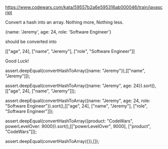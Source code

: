 https://www.codewars.com/kata/59557b2a6e595316ab000046/train/javascript

Convert a hash into an array. Nothing more, Nothing less.

{name: 'Jeremy', age: 24, role: 'Software Engineer'}

should be converted into

[["age", 24], ["name", "Jeremy"], ["role", "Software Engineer"]]

Good Luck!


assert.deepEqual(convertHashToArray({name: "Jeremy"}),[["name", "Jeremy"]]);

assert.deepEqual(convertHashToArray({name: "Jeremy", age: 24}).sort(),[["age", 24], ["name", "Jeremy"]]);

assert.deepEqual(convertHashToArray({name: "Jeremy", age: 24, role: "Software Engineer"}).sort(),[["age", 24], ["name", "Jeremy"], ["role", "Software Engineer"]]);

assert.deepEqual(convertHashToArray({product: "CodeWars", powerLevelOver: 9000}).sort(),[["powerLevelOver", 9000], ["product", "CodeWars"]]);

assert.deepEqual(convertHashToArray({}),[]);